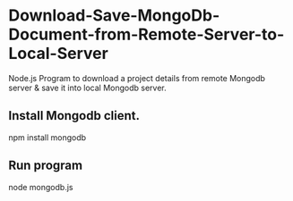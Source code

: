 # Download-Save-MongoDb-Document-from-Remote-Server-to-Local-Server
Node.js Program to download a project details from remote Mongodb server &amp; save it into local Mongodb server.

## Install Mongodb client.

npm install mongodb

## Run program
node mongodb.js
